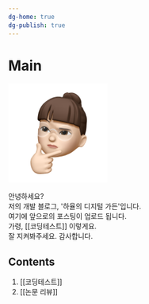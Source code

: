 ```yaml
---
dg-home: true
dg-publish: true
---
```


# Main
<img src="./assets/my-mimoticon.png" width="200" height="200">

안녕하세요?  
저의 개발 블로그, '하율의 디지털 가든'입니다.  
여기에 앞으로의 포스팅이 업로드 됩니다.  
가령, [[코딩테스트]] 이렇게요.  
잘 지켜봐주세요. 감사합니다.  

## Contents
1. [[코딩테스트]]
2. [[논문 리뷰]]

